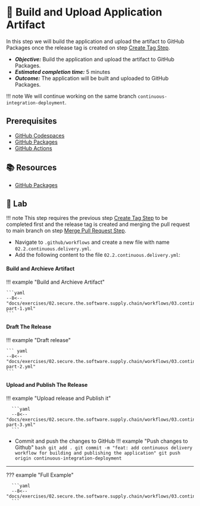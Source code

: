 # :test_tube: Build and Upload Application Artifact

In this step we will build the application and upload the artifact to GitHub Packages once the release tag is created on step [Create Tag Step](./01.md).

- _**Objective:**_ Build the application and upload the artifact to GitHub Packages.
- _**Estimated completion time:**_ 5 minutes
- _**Outcome:**_ The application will be built and uploaded to GitHub Packages.

!!! note
      We will continue working on the same branch `continuous-integration-deployment`.

## Prerequisites

- [GitHub Codespaces](#)
- [GitHub Packages](#)
- [GitHub Actions](#)

## :books: Resources

- [GitHub Packages](https://docs.github.com/en/packages/guides/about-github-container-registry)

## :pencil: Lab

!!! note
      This step requires the previous step [Create Tag Step](./01.md) to be completed first and the release tag is created and merging the pull request to main branch on step [Merge Pull Request Step](./04.md).

- Navigate to `.github/workflows` and create a new file with name `02.2.continuous.delivery.yml`.
- Add the following content to the file `02.2.continuous.delivery.yml`:

#### Build and Archieve Artifact
!!! example "Build and Archieve Artifact"

    ```yaml
    --8<-- "docs/exercises/02.secure.the.software.supply.chain/workflows/03.continuous.delivery-part-1.yml"
    ```
#### Draft The Release
!!! example "Draft release"

    ``` yaml
    --8<-- "docs/exercises/02.secure.the.software.supply.chain/workflows/03.continuous.delivery-part-2.yml"
    ```

#### Upload and Publish The Release
!!! example "Upload release and Publish it"

      ```yaml
      --8<-- "docs/exercises/02.secure.the.software.supply.chain/workflows/03.continuous.delivery-part-3.yml"
      ```

- Commit and push the changes to GitHub
!!! example "Push changes to Github"
       ``` bash
       git add .
       git commit -m "feat: add continuous delivery workflow for building and publishing the application"
       git push origin continuous-integration-deployment
       ```
---

??? example "Full Example"

      ```yaml
      --8<-- "docs/exercises/02.secure.the.software.supply.chain/workflows/03.continuous.delivery.yml"
      ```


